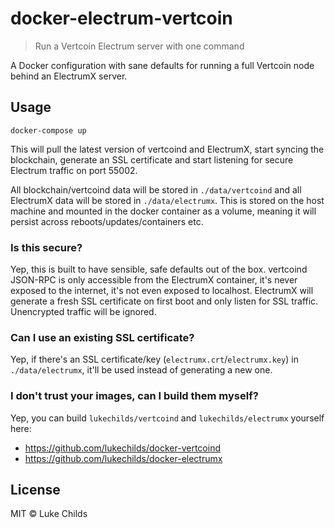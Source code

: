 
# docker-electrum-vertcoin

> Run a Vertcoin Electrum server with one command

A Docker configuration with sane defaults for running a full Vertcoin node behind an ElectrumX server.

## Usage

```
docker-compose up
```

This will pull the latest version of vertcoind and ElectrumX, start syncing the blockchain, generate an SSL certificate and start listening for secure Electrum traffic on port 55002.

All blockchain/vertcoind data will be stored in `./data/vertcoind` and all ElectrumX data will be stored in `./data/electrumx`. This is stored on the host machine and mounted in the docker container as a volume, meaning it will persist across reboots/updates/containers etc.

### Is this secure?

Yep, this is built to have sensible, safe defaults out of the box. vertcoind JSON-RPC is only accessible from the ElectrumX container, it's never exposed to the internet, it's not even exposed to localhost. ElectrumX will generate a fresh SSL certificate on first boot and only listen for SSL traffic. Unencrypted traffic will be ignored.

### Can I use an existing SSL certificate?

Yep, if there's an SSL certificate/key (`electrumx.crt`/`electrumx.key`) in `./data/electrumx`, it'll be used instead of generating a new one.

### I don't trust your images, can I build them myself?

Yep, you can build `lukechilds/vertcoind` and `lukechilds/electrumx` yourself here:

- https://github.com/lukechilds/docker-vertcoind
- https://github.com/lukechilds/docker-electrumx

## License

MIT © Luke Childs
